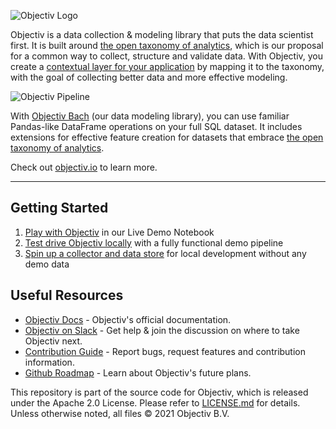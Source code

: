 ![Objectiv Logo](https://objectiv.io/docs/img/logo-objectiv-large.svg "Objectiv Logo")

Objectiv is a data collection & modeling library that puts the data scientist first. It is built around 
[the open taxonomy of analytics](https://objectiv.io/docs/taxonomy), which is our proposal for a common way to collect, 
structure and validate data. With Objectiv, you create a 
[contextual layer for your application](https://objectiv.io/docs/tracking/core-concepts/tagging) by mapping it to the taxonomy, 
with the goal of collecting better data and more effective modeling.

![Objectiv Pipeline](https://www.objectiv.io/docs/img/objectiv-pipeline.svg "Objectiv Pipeline")

With [Objectiv Bach](https://www.objectiv.io/docs/modeling/) (our data modeling library), you can use familiar Pandas-like DataFrame operations on your full SQL dataset. It includes extensions for effective feature creation for datasets that embrace [the open taxonomy of analytics](https://objectiv.io/docs/taxonomy).

Check out [objectiv.io](https://www.objectiv.io) to learn more.

- - -

## Getting Started

1. [Play with Objectiv](https://notebook.objectiv.io/lab?path=product_analytics.ipynb) in our Live Demo Notebook
2. [Test drive Objectiv locally](https://www.objectiv.io/docs/quickstart-guide) with a fully functional demo pipeline
3. [Spin up a collector and data store](https://objectiv.io/docs/how-to-guides/collector/getting-started) for local development without any demo data

## Useful Resources

* [Objectiv Docs](https://www.objectiv.io/docs) - Objectiv's official documentation.
* [Objectiv on Slack](https://join.slack.com/t/objectiv-io/shared_invite/zt-u6xma89w-DLDvOB7pQer5QUs5B_~5pg) - Get help & join the discussion on where to take Objectiv next.
* [Contribution Guide](https://www.objectiv.io/docs/the-project/contribute) - Report bugs, request features and contribution information.
* [Github Roadmap](https://github.com/objectiv/objectiv-analytics/projects/2) - Learn about Objectiv's future plans.


This repository is part of the source code for Objectiv, which is released under the Apache 2.0 License. Please refer to [LICENSE.md](LICENSE.md) for details. Unless otherwise noted, all files © 2021 Objectiv B.V.

